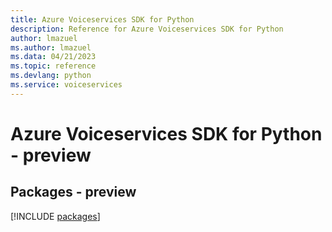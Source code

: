 ```yaml
---
title: Azure Voiceservices SDK for Python
description: Reference for Azure Voiceservices SDK for Python
author: lmazuel
ms.author: lmazuel
ms.data: 04/21/2023
ms.topic: reference
ms.devlang: python
ms.service: voiceservices
---
```

# Azure Voiceservices SDK for Python - preview
## Packages - preview
[!INCLUDE [packages](voiceservices-index.md)]